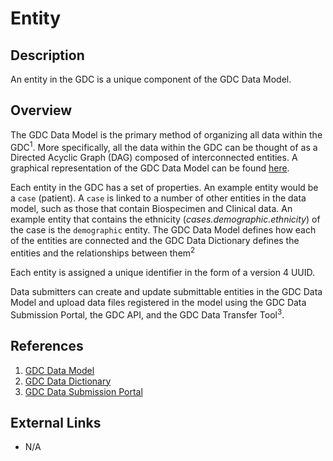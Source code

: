 # Entity #
## Description ##
An entity in the GDC is a unique component of the GDC Data Model.

## Overview ##
The GDC Data Model is the primary method of organizing all data within the GDC<sup>1</sup>.  More specifically, all the data within the GDC can be thought of as a Directed Acyclic Graph (DAG) composed of interconnected entities.  A graphical representation of the GDC Data Model can be found [here](https://gdc.cancer.gov/developers/gdc-data-model/gdc-data-model-components).

Each entity in the GDC has a set of properties.  An example entity would be a `case` (patient). A `case` is linked to a number of other entities in the data model, such as those that contain Biospecimen and Clinical data.  An example entity that contains the ethnicity (*cases.demographic.ethnicity*) of the case is the `demographic` entity.  The GDC Data Model defines how each of the entities are connected and the GDC Data Dictionary defines the entities and the relationships between them<sup>2</sup>

Each entity is assigned a unique identifier in the form  of a version 4 UUID.

Data submitters can create and update submittable entities in the GDC Data Model and upload data files registered in the model using the GDC Data Submission Portal, the GDC API, and the GDC Data Transfer Tool<sup>3</sup>.

## References ##
1. [GDC Data Model](https://gdc.cancer.gov/developers/gdc-data-model)
2. [GDC Data Dictionary](https://docs.gdc.cancer.gov/Data_Dictionary/)
3. [GDC Data Submission Portal](https://gdc.cancer.gov/submit-data/gdc-data-submission-portal)

## External Links ##
* N/A
